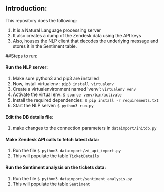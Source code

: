 ## Introduction:

This repository does the following: 
1. It is a Natural Language processing server
2. It also creates a dump of the Zendesk data using the API keys
3. Also, houses the NLP client that decodes the underlying message and stores it in the Sentiment table. 


##Steps to run:
#### Run the NLP server:

1. Make sure python3 and pip3 are installed
2. Now, install virtualenv : `pip3 install virtualenv`
3. Create a virtualenvironment named 'venv': `virtualenv venv`
4. Activate the virtual env: `$ source venv/bin/activate`
5. Install the required dependencies: `$ pip install -r requirements.txt`
6. Start the NLP server: `$ python3 run.py`

#### Edit the DB details file:

1. make changes to the connection parameters in `dataimport/initdb.py`

#### Make Zendesk API calls to fetch latest data:

1. Run the file `$ python3 dataimport/zd_api_import.py`
2. This will populate the table `TicketDetails`

#### Run the Sentiment analysis on the tickets data:

1. Run the file `$ python3 dataimport/sentiment_analysis.py`
2. This will populate the table `Sentiment`